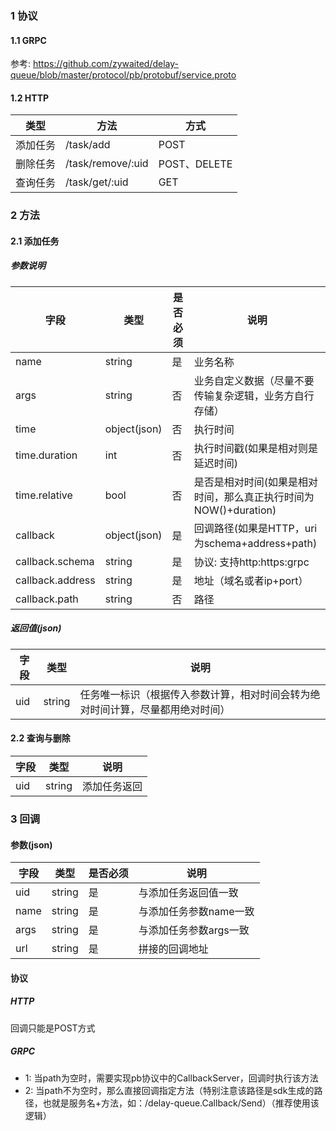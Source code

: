 ### 1 协议

#### 1.1 GRPC

参考: https://github.com/zywaited/delay-queue/blob/master/protocol/pb/protobuf/service.proto

#### 1.2 HTTP

| 类型     | 方法         | 方式         |
| -------- | ------------ | ------------ |
| 添加任务 | /task/add    | POST         |
| 删除任务 | /task/remove/:uid | POST、DELETE |
| 查询任务 | /task/get/:uid    | GET          |

### 2 方法
#### 2.1 添加任务
##### 参数说明
|       字段       |     类型     | 是否必须 |                             说明                             |
| -------------- | ---------- | ------ | ---------------------------------------------------------- |
|       name       |    string    |    是    |    业务名称    |
|       args       |    string    |    否    |    业务自定义数据（尽量不要传输复杂逻辑，业务方自行存储）    |
|       time       | object(json) |    否    |                           执行时间                           |
|  time.duration   |      int      |    否    |              执行时间戳(如果是相对则是延迟时间)              |
|  time.relative   |     bool     |    否    | 是否是相对时间(如果是相对时间，那么真正执行时间为NOW()+duration) |
|     callback     | object(json) |    是    |        回调路径(如果是HTTP，uri为schema+address+path)        |
| callback.schema  |    string     |    是    |                  协议: 支持http:https:grpc                   |
| callback.address |    string    |    是    |                   地址（域名或者ip+port）                    |
|  callback.path   |    string    |    否    |                             路径                             |

##### 返回值(json)
| 字段 | 类型   | 说明                                                         |
| ---- | ------ | ------------------------------------------------------------ |
| uid  | string | 任务唯一标识（根据传入参数计算，相对时间会转为绝对时间计算，尽量都用绝对时间） |

#### 2.2 查询与删除
| 字段 | 类型   | 说明                                                         |
| ---- | ------ | ------------------------------------------------------------ |
| uid  | string | 添加任务返回 |

### 3 回调
#### 参数(json)

| 字段 | 类型   | 是否必须 | 说明                   |
| ---- | ------ | -------- | ---------------------- |
| uid  | string | 是       | 与添加任务返回值一致   |
| name | string | 是       | 与添加任务参数name一致 |
| args | string | 是       | 与添加任务参数args一致 |
| url  | string | 是       | 拼接的回调地址         |

#### 协议
##### HTTP
回调只能是POST方式

##### GRPC
* 1: 当path为空时，需要实现pb协议中的CallbackServer，回调时执行该方法
* 2: 当path不为空时，那么直接回调指定方法（特别注意该路径是sdk生成的路径，也就是服务名+方法，如：/delay-queue.Callback/Send）（推荐使用该逻辑）